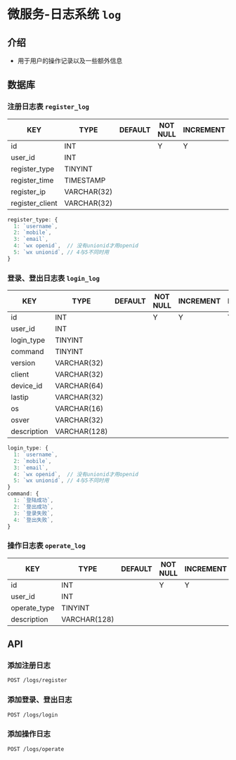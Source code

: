# 微服务-日志系统 `log`

## 介绍

- 用于用户的操作记录以及一些额外信息

## 数据库

### 注册日志表 `register_log`

| KEY             | TYPE        | DEFAULT | NOT NULL | INCREMENT | PRIMARY | FOREIGN | NOTICE |
|-----------------|-------------|---------|----------|-----------|---------|---------|--------|
| id              | INT         |         | Y        | Y         | Y       |         |        |
| user_id         | INT         |         |          |           |         | Y       |        |
| register_type   | TINYINT     |         |          |           |         |         |        |
| register_time   | TIMESTAMP   |         |          |           |         |         |        |
| register_ip     | VARCHAR(32) |         |          |           |         |         |        |
| register_client | VARCHAR(32) |         |          |           |         |         |        |

```js
register_type: {
  1: `username`,
  2: `mobile`,
  3: `email`,
  4: `wx openid`,  // 没有unionid才用openid
  5: `wx unionid`, // 4与5不同时用
}
```

### 登录、登出日志表 `login_log`

| KEY         | TYPE         | DEFAULT | NOT NULL | INCREMENT | PRIMARY | FOREIGN | NOTICE |
|-------------|--------------|---------|----------|-----------|---------|---------|--------|
| id          | INT          |         | Y        | Y         | Y       |         |        |
| user_id     | INT          |         |          |           |         | Y       |        |
| login_type  | TINYINT      |         |          |           |         |         |        |
| command     | TINYINT      |         |          |           |         |         |        |
| version     | VARCHAR(32)  |         |          |           |         |         |        |
| client      | VARCHAR(32)  |         |          |           |         |         |        |
| device_id   | VARCHAR(64)  |         |          |           |         |         |        |
| lastip      | VARCHAR(32)  |         |          |           |         |         |        |
| os          | VARCHAR(16)  |         |          |           |         |         |        |
| osver       | VARCHAR(32)  |         |          |           |         |         |        |
| description | VARCHAR(128) |         |          |           |         |         |        |

```js
login_type: {
  1: `username`,
  2: `mobile`,
  3: `email`,
  4: `wx openid`,  // 没有unionid才用openid
  5: `wx unionid`, // 4与5不同时用
}
command: {
  1: `登陆成功`,
  2: `登出成功`,
  3: `登录失败`,
  4: `登出失败`,
}
```

### 操作日志表 `operate_log`

| KEY          | TYPE         | DEFAULT | NOT NULL | INCREMENT | PRIMARY | FOREIGN | NOTICE |
|--------------|--------------|---------|----------|-----------|---------|---------|--------|
| id           | INT          |         | Y        | Y         | Y       |         |        |
| user_id      | INT          |         |          |           |         | Y       |        |
| operate_type | TINYINT      |         |          |           |         |         |        |
| description  | VARCHAR(128) |         |          |           |         |         |        |

## API

### 添加注册日志

```sh
POST /logs/register
```

### 添加登录、登出日志

```sh
POST /logs/login
```

### 添加操作日志

```sh
POST /logs/operate
```


